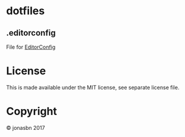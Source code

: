 # dotfiles

## .editorconfig

File for [EditorConfig](http://editorconfig.org/)

# License

This is made available under the MIT license, see separate license file.

# Copyright

©️ jonasbn 2017
